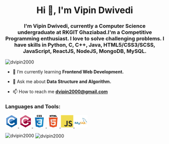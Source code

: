 <h1 align="center">Hi 👋, I'm Vipin Dwivedi</h1>
<h3 align="center">I'm Vipin Dwivedi, currently a Computer Science undergraduate at RKGIT Ghaziabad.I'm a Competitive Programming enthusiast. I love to solve challenging problems. I have skills in Python, C, C++, Java, HTML5/CSS3/SCSS, JavaScript, ReactJS, NodeJS, MongoDB, MySQL.</h3>

<p align="left"> <img src="https://komarev.com/ghpvc/?username=dvipin2000&label=Profile%20views&color=0e75b6&style=flat" alt="dvipin2000" /> </p>

- 🌱 I’m currently learning **Frontend Web Development.**

- 💬 Ask me about **Data Structure and Algorithm.**

- 📫 How to reach me **dvipin2000@gmail.com**


<h3 align="left">Languages and Tools:</h3>
<p align="left"> <a href="https://www.cprogramming.com/" target="_blank"> <img src="https://raw.githubusercontent.com/devicons/devicon/master/icons/c/c-original.svg" alt="c" width="40" height="40"/> </a> <a href="https://www.w3schools.com/cpp/" target="_blank"> <img src="https://raw.githubusercontent.com/devicons/devicon/master/icons/cplusplus/cplusplus-original.svg" alt="cplusplus" width="40" height="40"/> </a> <a href="https://www.w3schools.com/css/" target="_blank"> <img src="https://raw.githubusercontent.com/devicons/devicon/master/icons/css3/css3-original-wordmark.svg" alt="css3" width="40" height="40"/> </a> <a href="https://www.w3.org/html/" target="_blank"> <img src="https://raw.githubusercontent.com/devicons/devicon/master/icons/html5/html5-original-wordmark.svg" alt="html5" width="40" height="40"/> </a> <a href="https://developer.mozilla.org/en-US/docs/Web/JavaScript" target="_blank"> <img src="https://raw.githubusercontent.com/devicons/devicon/master/icons/javascript/javascript-original.svg" alt="javascript" width="40" height="40"/> </a> <a href="https://www.mysql.com/" target="_blank"> <img src="https://raw.githubusercontent.com/devicons/devicon/master/icons/mysql/mysql-original-wordmark.svg" alt="mysql" width="40" height="40"/> </a> </p>

<p><img align="left" src="https://github-readme-stats.vercel.app/api/top-langs?username=dvipin2000&show_icons=true&locale=en&layout=compact" alt="dvipin2000" /></p>

<p>&nbsp;<img align="center" src="https://github-readme-stats.vercel.app/api?username=dvipin2000&show_icons=true&locale=en" alt="dvipin2000" /></p>
